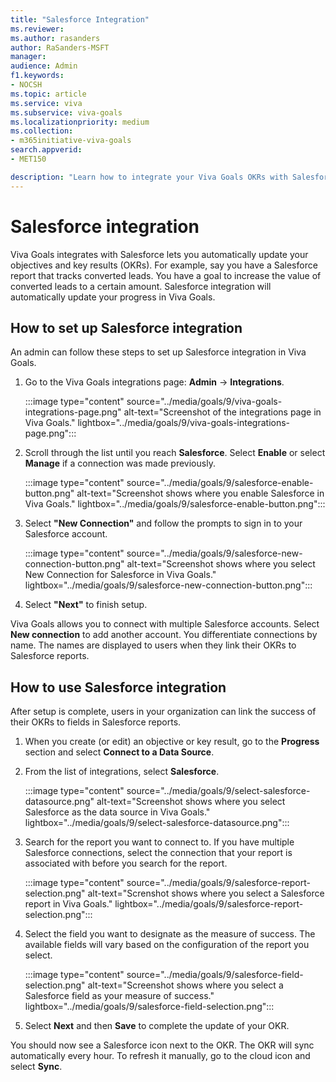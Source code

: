 ```yaml
---
title: "Salesforce Integration"
ms.reviewer: 
ms.author: rasanders
author: RaSanders-MSFT
manager:
audience: Admin
f1.keywords:
- NOCSH
ms.topic: article
ms.service: viva
ms.subservice: viva-goals
ms.localizationpriority: medium
ms.collection:  
- m365initiative-viva-goals
search.appverid:
- MET150

description: "Learn how to integrate your Viva Goals OKRs with Salesforce reports."
---
```


# Salesforce integration

Viva Goals integrates with Salesforce lets you automatically update your objectives and key results (OKRs). For example, say you have a Salesforce report that tracks converted leads. You have a goal to increase the value of converted leads to a certain amount. Salesforce integration will automatically update your progress in Viva Goals.

## How to set up Salesforce integration 

An admin can follow these steps to set up Salesforce integration in Viva Goals. 

1. Go to the Viva Goals integrations page: **Admin** -> **Integrations**.
  
    :::image type="content" source="../media/goals/9/viva-goals-integrations-page.png" alt-text="Screenshot of the integrations page in Viva Goals." lightbox="../media/goals/9/viva-goals-integrations-page.png":::

2. Scroll through the list until you reach **Salesforce**. Select **Enable** or select **Manage** if a connection was made previously.
  
    :::image type="content" source="../media/goals/9/salesforce-enable-button.png" alt-text="Screenshot shows where you enable Salesforce in Viva Goals." lightbox="../media/goals/9/salesforce-enable-button.png":::

3. Select **"New Connection"** and follow the prompts to sign in to your Salesforce account.
  
    :::image type="content" source="../media/goals/9/salesforce-new-connection-button.png" alt-text="Screenshot shows where you select New Connection for Salesforce in Viva Goals." lightbox="../media/goals/9/salesforce-new-connection-button.png":::

4. Select **"Next"** to finish setup.

Viva Goals allows you to connect with multiple Salesforce accounts. Select **New connection** to add another account. You differentiate connections by name. The names are displayed to users when they link their OKRs to Salesforce reports.

## How to use Salesforce integration

After setup is complete, users in your organization can link the success of their OKRs  to fields in Salesforce reports.

1. When you create (or edit) an objective or key result, go to the **Progress** section and select **Connect to a Data Source**.

2. From the list of integrations, select **Salesforce**.
  
    :::image type="content" source="../media/goals/9/select-salesforce-datasource.png" alt-text="Screenshot shows where you select Salesforce as the data source in Viva Goals." lightbox="../media/goals/9/select-salesforce-datasource.png":::

3. Search for the report you want to connect to. If you have multiple Salesforce connections, select the connection that your report is associated with before you search for the report.
  
    :::image type="content" source="../media/goals/9/salesforce-report-selection.png" alt-text="Screnshot shows where you select a Salesforce report in Viva Goals." lightbox="../media/goals/9/salesforce-report-selection.png":::  

4. Select the field you want to designate as the measure of success. The available fields will vary based on the configuration of the report you select.
  
    :::image type="content" source="../media/goals/9/salesforce-field-selection.png" alt-text="Screenshot shows where you select a Salesforce field as your measure of success." lightbox="../media/goals/9/salesforce-field-selection.png":::

5. Select **Next** and then **Save** to complete the update of your OKR.

You should now see a Salesforce icon next to the OKR. The OKR will sync automatically every hour. To refresh it manually, go to the cloud icon and select **Sync**.
